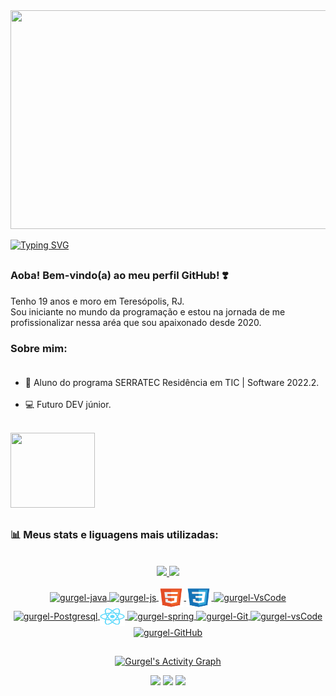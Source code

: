 <img src="https://user-images.githubusercontent.com/110734237/205359279-0094f31f-dbab-44db-9190-e1d637ba65d0.gif" width="1000" height="350"/>


[![Typing SVG](https://readme-typing-svg.herokuapp.com/?color=ff91a4&size=35&center=true&vCenter=true&width=1000&lines=-+-+-+-+-+-+-+-+What's+up!+-+-+-+-+-+-+-+-;-+-+-+-+Welcome+to+my+Github+profile!+-+-+-+-)](https://git.io/typing-svg)

##



### Aoba! Bem-vindo(a) ao meu perfil GitHub! ❣️
Tenho 19 anos e moro em Teresópolis, RJ.</br>
Sou iniciante no mundo da programação e estou na jornada de me profissionalizar nessa aréa que sou apaixonado desde 2020.


### Sobre mim:<br/><br/>
- 🍂 Aluno do programa SERRATEC Residência em TIC | Software 2022.2. <br/><br/>
- 💻 Futuro DEV júnior.
<br/>

<img src="https://user-images.githubusercontent.com/110734237/205339657-76075de5-d829-49a7-a098-8a6761b81794.gif" width="135" height="120"/>

##


###  📊 Meus stats e liguagens mais utilizadas:<br/>
<br/>

<div align="center">

 <a href="https://github.com/Fabio-Gurgel">
 <img height="165em" src="https://github-readme-stats.vercel.app/api?username=Fabio-Gurgel&show_icons=true&theme=monokai&include_all_commits=true&count_private=true&hide_border=true&bg_color=0D1117"/>
 <img height="165em" src="https://github-readme-stats.vercel.app/api/top-langs/?username=Fabio-Gurgel&layout=compact&langs_count=7&theme=monokai&hide_border=true&bg_color=0D1117"/>


<div style="display: inline_block"><br>
    <img align="center" alt="gurgel-java" height="30" width="40" src="https://cdn.jsdelivr.net/gh/devicons/devicon/icons/java/java-original.svg" width="40" height="40"/> 
    
   <img align="center" alt="gurgel-js" height="30" width="40" src="https://cdn.jsdelivr.net/gh/devicons/devicon/icons/javascript/javascript-original.svg" width="40" height="40"/> 
    
  <img align="center" alt="gurgel-HTML" height="30" width="40" src="https://raw.githubusercontent.com/devicons/devicon/master/icons/html5/html5-original.svg"> 
    
  <img align="center" alt="gurgel-CSS" height="30" width="40" src="https://raw.githubusercontent.com/devicons/devicon/master/icons/css3/css3-original.svg">
    
  <img align="center" alt="gurgel-VsCode" height="30" width="40" src="https://cdn.jsdelivr.net/gh/devicons/devicon/icons/vscode/vscode-original.svg" width="40" height="40"/>
    
<img align="center" alt="gurgel-Postgresql" height="30" width="40" src="https://cdn.jsdelivr.net/gh/devicons/devicon/icons/postgresql/postgresql-original.svg" width="40" height="40"/>

<img align="center" alt="gurgel-react" height="30" width="40" src="https://raw.githubusercontent.com/devicons/devicon/master/icons/react/react-original.svg" width="40" height="40"/>

<img align="center" alt="gurgel-spring" height="30" width="40" src="https://cdn.jsdelivr.net/gh/devicons/devicon/icons/spring/spring-original.svg" width="40" height="40"/>

<img align="center" alt="gurgel-Git" height="30" width="40" src="https://cdn.jsdelivr.net/gh/devicons/devicon/icons/git/git-original.svg" width="30" height="30"/>

<img align="center" alt="gurgel-vsCode" height="30" width="40" src="https://cdn.jsdelivr.net/gh/devicons/devicon/icons/vscode/vscode-original.svg" width="30" height="30"/>
    
<img align="center" alt="gurgel-GitHub" height="30" width="40" src="https://cdn.jsdelivr.net/gh/devicons/devicon/icons/github/github-original.svg" width="30" height="30"/>

</div>

##


<a href="https://github.com/Fabio-Gurgel/github-readme-activity-graph"><img alt="Gurgel's Activity Graph" src="https://activity-graph.herokuapp.com/graph?username=Fabio-Gurgel&bg_color=0D1117&color=B94CF7&line=F74CC3&point=62FFFC&hide_border=true" /></a>
    
<a href="https://instagram.com/_gurgel.fabio" target="_blank"><img src="https://img.shields.io/badge/-Instagram-%23E4405F?style=for-the-badge&logo=instagram&logoColor=white" target="_blank"></a>
  <a href = "mailto:fabio_cc_gurgel@gmail.com"><img src="https://img.shields.io/badge/-Gmail-%23333?style=for-the-badge&logo=gmail&logoColor=white" target="_blank"></a>
  <a href="https://www.linkedin.com/in/f%C3%A1bio-gurgel-6b6b17240/" target="_blank"><img src="https://img.shields.io/badge/-LinkedIn-%230077B5?style=for-the-badge&logo=linkedin&logoColor=white" target="_blank"></a> 
    
 </div>
    
 <!--
   ### 📅 Histórico de commits:
 ![Snake gif](https://github.com/Fabio-Gurgel/Fabio-Gurgel/blob/output/github-contribution-grid-snake.svg)
 
 
 
 
 
<div align="center">

<img src="https://user-images.githubusercontent.com/110734237/197423837-eca6dfa6-0b21-4cc0-a450-125eaf5da07b.gif" width="80" height="80"/>
<img src="https://user-images.githubusercontent.com/110734237/197424693-6364803b-5f8c-42fe-8b38-763d94bfa498.gif" width="80" height="80"/>
<img src="https://user-images.githubusercontent.com/110734237/197424720-39331881-f8c8-46a4-8e94-a3c5942d2adf.gif" width="80" height="80"/>
<img src="https://user-images.githubusercontent.com/110734237/197424780-b60df1b4-3d0c-4d78-a188-e58de50ca5b4.gif" width="80" height="80"/>

</div>

 -->

